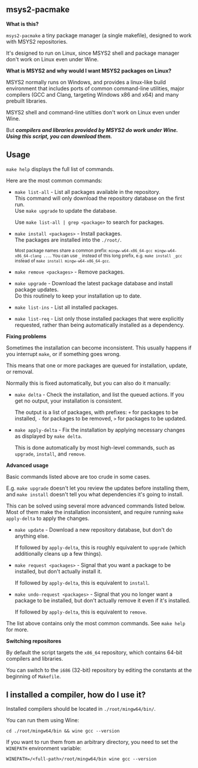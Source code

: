 ## msys2-pacmake

**What is this?**

`msys2-pacmake` a tiny package manager (a single makefile), designed to work with MSYS2 repositories.

It's designed to run on Linux, since MSYS2 shell and package manager don't work on Linux even under Wine.

**What is MSYS2 and why would I want MSYS2 packages on Linux?**

MSYS2 normally runs on Windows, and provides a linux-like build environment that includes ports of common command-line utilities, major compilers (GCC and Clang, targeting Windows x86 and x64) and many prebuilt libraries.

MSYS2 shell and command-line utilties don't work on Linux even under Wine.

But ***compilers and libraries provided by MSYS2 **do** work under Wine. Using this script, you can download them.***

## Usage

`make help` displays the full list of commands.

Here are the most common commands:

* `make list-all` - List all packages available in the repository.<br>
  This command will only download the repository database on the first run.<br>
  Use `make upgrade` to update the database.

  Use `make list-all | grep <package>` to search for packages.

* `make install <packages>` - Install packages.<br>
  The packages are installed into the `./root/`.

  <sup>Most package names share a common prefix: `mingw-w64-x86_64-gcc mingw-w64-x86_64-clang ...`. You can use `_` instead of this long prefix, e.g. `make install _gcc` instead of `make install mingw-w64-x86_64-gcc`.</sup>

* `make remove <packages>` - Remove packages.

* `make upgrade` - Download the latest package database and install package updates.<br>
  Do this routinely to keep your installation up to date.

* `make list-ins` - List all installed packages.

* `make list-req` - List only those installed packages that were explicitly requested, rather than being automatically installed as a dependency.

**Fixing problems**

Sometimes the installation can become inconsistent. This usually happens if you interrupt `make`, or if something goes wrong.

This means that one or more packages are queued for installation, update, or removal.

Normally this is fixed automatically, but you can also do it manually:

* `make delta` - Check the installation, and list the queued actions. If you get no output, your installation is consistent.

  The output is a list of packages, with prefixes: `+` for packages to be installed, `-` for packages to be removed, `>` for packages to be updated.

* `make apply-delta` - Fix the installation by applying necessary changes as displayed by `make delta`.

  This is done automatically by most high-level commands, such as `upgrade`, `install`, and `remove`.

**Advanced usage**

Basic commands listed above are too crude in some cases.

E.g. `make upgrade` doesn't let you review the updates before installing them, and `make install` doesn't tell you what dependencies it's going to install.

This can be solved using several more advanced commands listed below. Most of them make the installation inconsistent, and require running `make apply-delta` to apply the changes.

* `make update` - Download a new repository database, but don't do anything else.

  If followed by `apply-delta`, this is roughly equivalent to `upgrade` (which additionally cleans up a few things).

* `make request <packages>` - Signal that you want a package to be installed, but don't actually install it.

  If followed by `apply-delta`, this is equivalent to `install`.

* `make undo-request <packages>` - Signal that you no longer want a package to be installed, but don't actually remove it even if it's installed.

  If followed by `apply-delta`, this is equivalent to `remove`.

The list above contains only the most common commands. See `make help` for more.

**Switching repositores**

By default the script targets the `x86_64` repository, which contains 64-bit compilers and libraries.

You can switch to the `i686` (32-bit) repository by editing the constants at the beginning of `Makefile`.

## I installed a compiler, how do I use it?

Installed compilers should be located in `./root/mingw64/bin/`.

You can run them using Wine:

    cd ./root/mingw64/bin && wine gcc --version

If you want to run them from an arbitrary directory, you need to set the `WINEPATH` environment variable:

    WINEPATH=/<full-path>/root/mingw64/bin wine gcc --version
